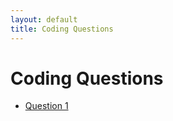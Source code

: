 ```yaml
---
layout: default
title: Coding Questions
---
```


# Coding Questions

- [Question 1](./question1.md)
